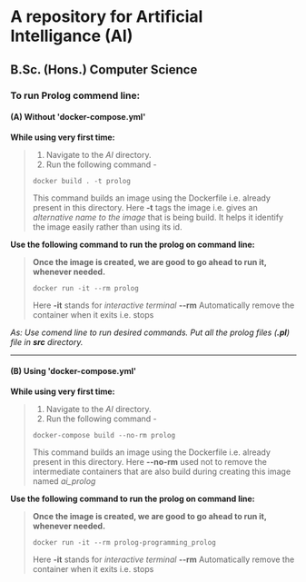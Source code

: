 # A repository for Artificial Intelligance (AI) 
## B.Sc. (Hons.) Computer Science

### To run Prolog commend line:

#### (A) Without 'docker-compose.yml'
__While using very first time:__
>
> 1. Navigate to the *AI* directory.
> 2. Run the following command -
> ```
> docker build . -t prolog
> ```
> This command builds an image using the Dockerfile i.e. already present in this directory.
> Here **-t** tags the image i.e. gives an *alternative name to the image* that is being build. It helps it identify the image easily rather than using its id.
> 
__Use the following command to run the prolog on command line:__
> **Once the image is created, we are good to go ahead to run it, whenever needed.**
> ```
> docker run -it --rm prolog
> ```
> 
> Here
>     **-it** stands for *interactive terminal*
>     **--rm** Automatically remove the container when it exits i.e. stops
>

_As: Use comend line to run desired commands._
_Put all the prolog files (**.pl**) file in **src** directory._

<hr />

#### (B) Using 'docker-compose.yml'
__While using very first time:__
>
> 1. Navigate to the *AI* directory.
> 2. Run the following command -
> ```
> docker-compose build --no-rm prolog
> ```
> This command builds an image using the Dockerfile i.e. already present in this directory.
> Here **--no-rm** used not to remove the intermediate containers that are also build during creating this image named *ai_prolog*
> 
__Use the following command to run the prolog on command line:__
> **Once the image is created, we are good to go ahead to run it, whenever needed.**
> ```
> docker run -it --rm prolog-programming_prolog
> ```
> 
> Here
>     **-it** stands for *interactive terminal*
>     **--rm** Automatically remove the container when it exits i.e. stops
>